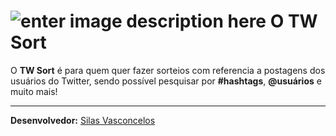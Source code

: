 ![enter image description here](http://1.bp.blogspot.com/-y-HQwQ4Kuu0/TdD9_iKIY7I/AAAAAAAAE88/3G4xiclDZD0/s1600/Twitter_Android.png)  O TW Sort
===================================

O **TW Sort** é para quem quer fazer sorteios com referencia a postagens dos usuários do Twitter, sendo possível pesquisar por **#hashtags**, **@usuários** e muito mais!

---
**Desenvolvedor:** [Silas Vasconcelos](http://silasvasconcelos.com.br/)